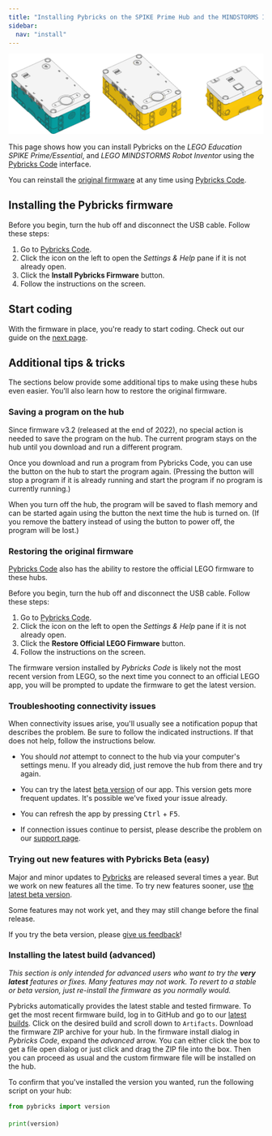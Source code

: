 ```yaml
---
title: "Installing Pybricks on the SPIKE Prime Hub and the MINDSTORMS Inventor Hub"
sidebar:
  nav: "install"
---
```


![Powered Up hubs](/assets/images/primeinventorhub.png)

This page shows how you can install Pybricks on the *LEGO Education SPIKE
Prime/Essential*, and *LEGO MINDSTORMS Robot Inventor* using the [Pybricks Code]
interface.

You can reinstall the [original firmware][restoring] at any time
using [Pybricks Code].

## Installing the Pybricks firmware

Before you begin, turn the hub off and disconnect the USB cable. Follow these steps:

1. Go to [Pybricks Code].
2. Click the <i class="fas fa-cog"></i> icon on the left to open the *Settings
   & Help* pane if it is not already open.
3. Click the **Install Pybricks Firmware** button.
4. Follow the instructions on the screen.

## Start coding

With the firmware in place, you're ready to start coding. Check out our guide
on the [next page](/install/running-programs/).

## Additional tips & tricks

The sections below provide some additional tips to make using these hubs even
easier. You'll also learn how to restore the original firmware.

### Saving a program on the hub

Since firmware v3.2 (released at the end of 2022), no special action is needed
to save the program on the hub. The current program stays on the hub until you
download and run a different program.

Once you download and run a program from Pybricks Code, you can use the button
on the hub to start the program again. (Pressing the button will stop a program
if it is already running and start the program if no program is currently
running.)

When you turn off the hub, the program will be saved to flash memory and can
be started again using the button the next time the hub is turned on. (If you
remove the battery instead of using the button to power off, the program will
be lost.)

### Restoring the original firmware

[Pybricks Code] also has the ability to restore the official LEGO firmware to
these hubs.

Before you begin, turn the hub off and disconnect the USB cable. Follow these steps:

1. Go to [Pybricks Code].
2. Click the <i class="fas fa-cog"></i> icon on the left to open the *Settings
   & Help* pane if it is not already open.
3. Click the **Restore Official LEGO Firmware** button.
4. Follow the instructions on the screen.

The firmware version installed by *Pybricks Code* is likely not the most
recent version from LEGO, so the next time you connect to an official LEGO app,
you will be prompted to update the firmware to get the latest version.

### Troubleshooting connectivity issues

When connectivity issues arise, you'll usually see a notification popup that
describes the problem. Be sure to follow the indicated instructions. If that
does not help, follow the instructions below.

- You should *not* attempt to connect to the hub via your computer's settings
menu. If you already did, just remove the hub from there and try again.

- You can try the latest [beta version][Pybricks Beta] of our app.
  This version gets more frequent updates. It's possible we've fixed your
  issue already.

- You can refresh the app by pressing <kbd>Ctrl</kbd> + <kbd>F5</kbd>.

- If connection issues continue to persist, please describe the problem on
  our [support page].

### Trying out new features with Pybricks Beta (easy)

Major and minor updates to [Pybricks][Pybricks Code] are released several times
a year. But we work on new features all the time. To try new features sooner,
use [the latest beta version][Pybricks Beta].

Some features may not work yet, and they may still change before the final
release.

If you try the beta version, please [give us feedback][support page]!

### Installing the latest build (advanced)

*This section is only intended for advanced users who want to try the **very
latest** features or fixes. Many features may not work. To revert
to a stable or beta version, just re-install the firmware as you normally
would.*

Pybricks automatically provides the latest stable and tested firmware.
To get the most recent firmware build, log in to GitHub and go to
our [latest builds].
Click on the desired build and scroll down to `Artifacts`.
Download the firmware ZIP archive for your hub. In the firmware install dialog
in *Pybricks Code*, expand the *advanced* arrow. You can either click the box
to get a file open dialog or just click and drag the ZIP file into the box.
Then you can proceed as usual and the custom firmware file will be installed on
the hub.

To confirm that you've installed the version you wanted, run the following
script on your hub:

```python
from pybricks import version

print(version)
```

[restoring]: #restoring-the-original-firmware
[latest builds]: https://github.com/pybricks/pybricks-micropython/actions?query=is%3Asuccess+branch%3Amaster+workflow%3ABuild
[support page]: https://github.com/orgs/pybricks/discussions
[Pybricks Code]: https://code.pybricks.com
[Pybricks Beta]: https://beta.pybricks.com
[Google Chrome]: https://www.google.com/chrome
[Microsoft Edge]: https://www.microsoft.com/edge

